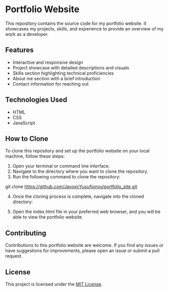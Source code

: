 # Portfolio Website

This repository contains the source code for my portfolio website. It showcases my projects, skills, and experience to provide an overview of my work as a developer.

## Features

- Interactive and responsive design
- Project showcase with detailed descriptions and visuals
- Skills section highlighting technical proficiencies
- About me section with a brief introduction
- Contact information for reaching out

## Technologies Used

- HTML
- CSS
- JavaScript

## How to Clone

To clone this repository and set up the portfolio website on your local machine, follow these steps:

1. Open your terminal or command line interface.
2. Navigate to the directory where you want to clone the repository.
3. Run the following command to clone the repository:




git clone https://github.com/JavoxirYusufjonov/portfolio_site.git




4. Once the cloning process is complete, navigate into the cloned directory:


5. Open the index.html file in your preferred web browser, and you will be able to view the portfolio website.

## Contributing

Contributions to this portfolio website are welcome. If you find any issues or have suggestions for improvements, please open an issue or submit a pull request.

## License

This project is licensed under the [MIT License](LICENSE).
